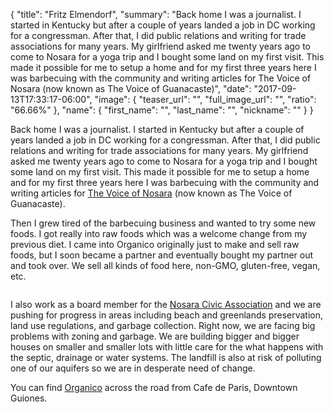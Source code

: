 {
  "title": "Fritz Elmendorf",
  "summary": "Back home I was a journalist. I started in Kentucky but after a couple of years landed a job in DC working for a congressman. After that, I did public relations and writing for trade associations for many years. My girlfriend asked me twenty years ago to come to Nosara for a yoga trip and I bought some land on my first visit. This made it possible for me to setup a home and for my first three years here I was barbecuing with the community and writing articles for The Voice of Nosara (now known as The Voice of Guanacaste)",
  "date": "2017-09-13T17:33:17-06:00",
  "image": {
    "teaser_url": "",
    "full_image_url": "",
    "ratio": "66.66%"
  },
  "name": {
    "first_name": "",
    "last_name": "",
    "nickname": ""
  }
}
<p>
      Back home I was a journalist. I started in Kentucky but after a couple of years landed a job in DC working for a congressman. After that, I did public relations and writing for trade associations for many years. My girlfriend asked me twenty years ago to come to Nosara for a yoga trip and I bought some land on my first visit. This made it possible for me to setup a home and for my first three years here I was barbecuing with the community and writing articles for <a href='http://www.vozdeguanacaste.com/en'>The Voice of Nosara</a> (now known as The Voice of Guanacaste).
    </p>
    <p>
      Then I grew tired of the barbecuing business and wanted to try some new foods. I got really into raw foods which was a welcome change from my previous diet. I came into Organico originally just to make and sell raw foods, but I soon became a partner and eventually bought my partner out and took over. We sell all kinds of food here, non-GMO, gluten-free, vegan, etc.
    </p>
    <img src='https://res.cloudinary.com/humansofnosara/image/upload/fl_progressive/v1503170565/Fritz%20Elmendorf/Fritz-Action_c12qem.jpg' sizes='100vw' srcset='https://res.cloudinary.com/humansofnosara/image/upload/fl_progressive/v1503170565/Fritz%20Elmendorf/Fritz-Action_c12qem.jpg 1000w, https://res.cloudinary.com/humansofnosara/image/upload/fl_progressive,c_scale,w_720/v1503170565/Fritz%20Elmendorf/Fritz-Action_c12qem.jpg 720w' alt='' />
    <p>
      I also work as a board member for the <a href='http://www.nosaracivicassociation.com/'>Nosara Civic Association</a> and we are pushing for progress in areas including beach and greenlands preservation, land use regulations, and garbage collection. Right now, we are facing big problems with zoning and garbage. We are building bigger and bigger houses on smaller and smaller lots with little care for the what happens with the septic, drainage or water systems. The landfill is also at risk of polluting one of our aquifers so we are in desperate need of change.
    </p>
    <p class='article-detail__small-text'>
    You can find <a href='https://www.nosara.com/listings/organico-deli-market/'>Organico</a> across the road from Cafe de Paris, Downtown Guiones.
    </p>